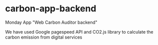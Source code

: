# carbon-app-backend

Monday App "Web Carbon Auditor backend"

We have used Google pagespeed API and CO2.js library to calculate the carbon emission from digital services

